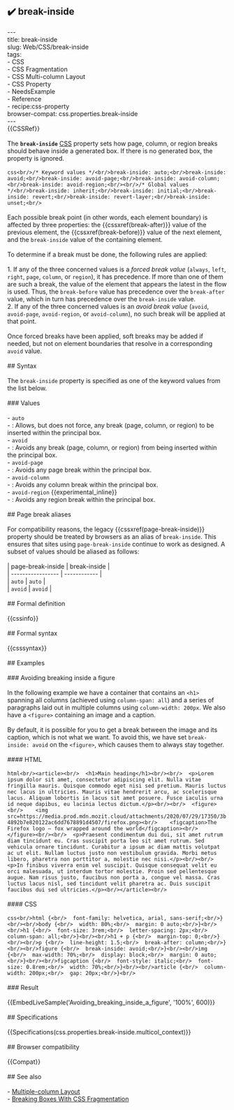 ## ✔️ break-inside 
 ---<br/>title: break-inside<br/>slug: Web/CSS/break-inside<br/>tags:<br/>  - CSS<br/>  - CSS Fragmentation<br/>  - CSS Multi-column Layout<br/>  - CSS Property<br/>  - NeedsExample<br/>  - Reference<br/>  - recipe:css-property<br/>browser-compat: css.properties.break-inside<br/>---<br/>{{CSSRef}}<br/><br/>The **`break-inside`** [CSS](/en-US/docs/Web/CSS) property sets how page, column, or region breaks should behave inside a generated box. If there is no generated box, the property is ignored.<br/><br/>```css<br/>/* Keyword values */<br/>break-inside: auto;<br/>break-inside: avoid;<br/>break-inside: avoid-page;<br/>break-inside: avoid-column;<br/>break-inside: avoid-region;<br/><br/>/* Global values */<br/>break-inside: inherit;<br/>break-inside: initial;<br/>break-inside: revert;<br/>break-inside: revert-layer;<br/>break-inside: unset;<br/>```<br/><br/>Each possible break point (in other words, each element boundary) is affected by three properties: the {{cssxref(break-after)}} value of the previous element, the {{cssxref(break-before)}} value of the next element, and the `break-inside` value of the containing element.<br/><br/>To determine if a break must be done, the following rules are applied:<br/><br/>1. If any of the three concerned values is a _forced break value_ (`always`, `left`, `right`, `page`, `column`, or `region`), it has precedence. If more than one of them are such a break, the value of the element that appears the latest in the flow is used. Thus, the `break-before` value has precedence over the `break-after` value, which in turn has precedence over the `break-inside` value.<br/>2. If any of the three concerned values is an _avoid break value_ (`avoid`, `avoid-page`, `avoid-region`, or `avoid-column`), no such break will be applied at that point.<br/><br/>Once forced breaks have been applied, soft breaks may be added if needed, but not on element boundaries that resolve in a corresponding `avoid` value.<br/><br/>## Syntax<br/><br/>The `break-inside` property is specified as one of the keyword values from the list below.<br/><br/>### Values<br/><br/>- `auto`<br/>  - : Allows, but does not force, any break (page, column, or region) to be inserted within the principal box.<br/>- `avoid`<br/>  - : Avoids any break (page, column, or region) from being inserted within the principal box.<br/>- `avoid-page`<br/>  - : Avoids any page break within the principal box.<br/>- `avoid-column`<br/>  - : Avoids any column break within the principal box.<br/>- `avoid-region` {{experimental_inline}}<br/>  - : Avoids any region break within the principal box.<br/><br/>## Page break aliases<br/><br/>For compatibility reasons, the legacy {{cssxref(page-break-inside)}} property should be treated by browsers as an alias of `break-inside`. This ensures that sites using `page-break-inside` continue to work as designed. A subset of values should be aliased as follows:<br/><br/>| page-break-inside | break-inside |<br/>| ----------------- | ------------ |<br/>| `auto`            | `auto`       |<br/>| `avoid`           | `avoid`      |<br/><br/>## Formal definition<br/><br/>{{cssinfo}}<br/><br/>## Formal syntax<br/><br/>{{csssyntax}}<br/><br/>## Examples<br/><br/>### Avoiding breaking inside a figure<br/><br/>In the following example we have a container that contains an `<h1>` spanning all columns (achieved using `column-span: all`) and a series of paragraphs laid out in multiple columns using `column-width: 200px`. We also have a `<figure>` containing an image and a caption.<br/><br/>By default, it is possible for you to get a break between the image and its caption, which is not what we want. To avoid this, we have set `break-inside: avoid` on the `<figure>`, which causes them to always stay together.<br/><br/>#### HTML<br/><br/>```html<br/><article><br/>  <h1>Main heading</h1><br/><br/>  <p>Lorem ipsum dolor sit amet, consectetur adipiscing elit. Nulla vitae fringilla mauris. Quisque commodo eget nisi sed pretium. Mauris luctus nec lacus in ultricies. Mauris vitae hendrerit arcu, ac scelerisque lacus. Aliquam lobortis in lacus sit amet posuere. Fusce iaculis urna id neque dapibus, eu lacinia lectus dictum.</p><br/><br/>  <figure><br/>    <img src=https://media.prod.mdn.mozit.cloud/attachments/2020/07/29/17350/3b4892b7e820122ac6dd7678891d4507/firefox.png><br/>    <figcaption>The Firefox logo — fox wrapped around the world</figcaption><br/>  </figure><br/><br/>  <p>Praesent condimentum dui dui, sit amet rutrum diam tincidunt eu. Cras suscipit porta leo sit amet rutrum. Sed vehicula ornare tincidunt. Curabitur a ipsum ac diam mattis volutpat ac ut elit. Nullam luctus justo non vestibulum gravida. Morbi metus libero, pharetra non porttitor a, molestie nec nisi.</p><br/><br/>  <p>In finibus viverra enim vel suscipit. Quisque consequat velit eu orci malesuada, ut interdum tortor molestie. Proin sed pellentesque augue. Nam risus justo, faucibus non porta a, congue vel massa. Cras luctus lacus nisl, sed tincidunt velit pharetra ac. Duis suscipit faucibus dui sed ultricies.</p><br/></article><br/>```<br/><br/>#### CSS<br/><br/>```css<br/>html {<br/>  font-family: helvetica, arial, sans-serif;<br/>}<br/><br/>body {<br/>  width: 80%;<br/>  margin: 0 auto;<br/>}<br/><br/>h1 {<br/>  font-size: 3rem;<br/>  letter-spacing: 2px;<br/>  column-span: all;<br/>}<br/><br/>h1 + p {<br/>  margin-top: 0;<br/>}<br/><br/>p {<br/>  line-height: 1.5;<br/>  break-after: column;<br/>}<br/><br/>figure {<br/>  break-inside: avoid;<br/>}<br/><br/>img {<br/>  max-width: 70%;<br/>  display: block;<br/>  margin: 0 auto;<br/>}<br/><br/>figcaption {<br/>  font-style: italic;<br/>  font-size: 0.8rem;<br/>  width: 70%;<br/>}<br/><br/>article {<br/>  column-width: 200px;<br/>  gap: 20px;<br/>}<br/>```<br/><br/>### Result<br/><br/>{{EmbedLiveSample('Avoiding_breaking_inside_a_figure', '100%', 600)}}<br/><br/>## Specifications<br/><br/>{{Specifications(css.properties.break-inside.multicol_context)}}<br/><br/>## Browser compatibility<br/><br/>{{Compat}}<br/><br/>## See also<br/><br/>- [Multiple-column Layout](/en-US/docs/Learn/CSS/CSS_layout/Multiple-column_Layout)<br/>- [Breaking Boxes With CSS Fragmentation](https://www.smashingmagazine.com/2019/02/css-fragmentation/)<br/>